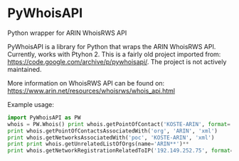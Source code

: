 # PyWhoisAPI
Python wrapper for ARIN WhoisRWS API

PyWhoisAPI is a library for Python that wraps the ARIN WhoisRWS API. Currently, works with Ptyhon 2. This is a fairly old project imported from: https://code.google.com/archive/p/pywhoisapi/. The project is not actively maintained.

More information on WhoisRWS API can be found on: https://www.arin.net/resources/whoisrws/whois_api.html

Example usage:

```python
import PyWhoisAPI as PW
whois = PW.Whois() print whois.getPointOfContact('KOSTE-ARIN', format='json')
print whois.getPointOfContactsAssociatedWith('org', 'ARIN', 'xml')
print whois.getNetworksAssociatedWith('poc', 'KOSTE-ARIN', 'xml')
print print whois.getUnrelatedListOfOrgs(name='ARIN**')**
print whois.getNetworkRegistrationRelatedToIP('192.149.252.75', format='json')
```
